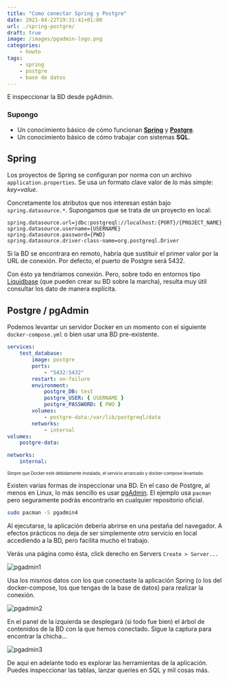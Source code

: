 ```yaml
---
title: "Como conectar Spring y Postgre"
date: 2021-04-22T19:31:41+01:00
url: ./spring-postgre/
draft: true
image: /images/pgadmin-logo.png
categories:
    - howto
tags:
    - spring
    - postgre
    - base de datos
---
```


E inspeccionar la BD desde pgAdmin.

<!--more-->

### Supongo

-   Un conocimiento básico de cómo funcionan [**Spring**](https://spring.io/) y [**Postgre**](https://www.postgresql.org/).
-   Un conocimiento básico de cómo trabajar con sistemas **SQL**.

## Spring

Los proyectos de Spring se configuran por norma con un archivo `application.properties`.
Se usa un formato clave valor de lo más simple: _key=value_.

Concretamente los atributos que nos interesan están bajo `spring.datasource.*`.
Supongamos que se trata de un proyecto en local:

```
spring.datasource.url=jdbc:postgreql://localhost:{PORT}/{PROJECT_NAME}
spring.datasource.username={USERNAME}
spring.datasource.password={PWD}
spring.datasource.driver-class-name=org.postgreql.Driver
```

Si la BD se encontrara en remoto, habría que sustituir el primer valor por la URL de conexión.
Por defecto, el puerto de Postgre será 5432.

Con ésto ya tendríamos conexión. Pero, sobre todo en entornos tipo [Liquidbase](https://www.liquibase.com/) (que pueden crear su BD sobre la marcha), resulta muy útil consultar los dato de manera explícita.

## Postgre / pgAdmin

Podemos levantar un servidor Docker en un momento con el siguiente `docker-compose.yml` o bien usar una BD pre-existente.

```yaml
services:
    test_database:
        image: postgre
        ports:
            - "5432:5432"
        restart: on-failure
        environment:
            postgre_DB: test
            postgre_USER: { USERNAME }
            postgre_PASSWORD: { PWD }
        volumes:
            - postgre-data:/var/lib/postgreql/data
        networks:
            - internal
volumes:
    postgre-data:

networks:
    internal:
```

<sub><sub>Simpre que Docker esté debidamente instalado, el servicio arrancado y docker-compose levantado.</sub></sub>

Existen varias formas de inspeccionar una BD. En el caso de Postgre, al menos en Linux, lo más sencillo es usar [pgAdmin](https://www.pgadmin.org/). El ejemplo usa `pacman` pero seguramente podrás encontrarlo en cualquier repositorio oficial.

```sh
sudo pacman -S pgadmin4
```

Al ejecutarse, la aplicación debería abrirse en una pestaña del navegador. A efectos prácticos no deja de ser simplemente otro servicio en local accediendo a la BD, pero facilita mucho el trabajo.

Verás una página como ésta, click derecho en Servers `Create > Server...`

![pgadmin1](../../../images/pgadmin1.png)

Usa los mismos datos con los que conectaste la aplicación Spring (o los del docker-compose, los que tengas de la base de datos) para realizar la conexión.

![pgadmin2](../../../images/pgadmin2.png)

En el panel de la izquierda se desplegará (si todo fue bien) el árbol de contenidos de la BD con la que hemos conectado. Sigue la captura para encontrar la chicha...

![pgadmin3](../../../images/pgadmin3.png)

De aquí en adelante todo es explorar las herramientas de la aplicación. Puedes inspeccionar las tablas, lanzar queries en SQL y mil cosas más.
